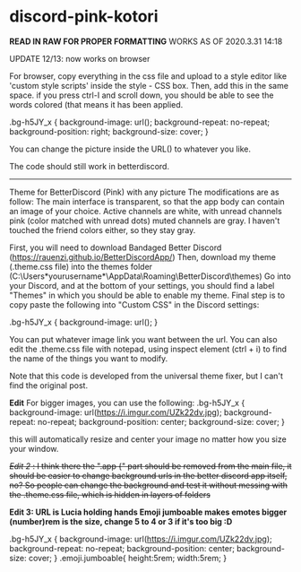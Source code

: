 # discord-pink-kotori
**READ IN RAW FOR PROPER FORMATTING**
WORKS AS OF 2020.3.31 14:18

UPDATE 12/13: now works on browser

For browser, copy everything in the css file and upload to a style editor like 'custom style scripts' inside the style - CSS box. Then, add this in the same space. if you press ctrl-I and scroll down, you should be able to see the words colored (that means it has been applied.

.bg-h5JY_x {
background-image: url();
background-repeat: no-repeat;
background-position: right;
background-size: cover; 
}

You can change the picture inside the URL() to whatever you like.

The code should still work in betterdiscord.
*********
Theme for BetterDiscord (Pink) with any picture
The modifications are as follow: The main interface is transparent, so that the app body can contain an image of your choice. Active channels are white, with unread channels pink (color matched with unread dots) muted channels are gray. I haven't touched the friend colors either, so they stay gray.

First, you will need to download Bandaged Better Discord (https://rauenzi.github.io/BetterDiscordApp/)
Then, download my theme (.theme.css file) into the themes folder (C:\Users\*yourusername*\AppData\Roaming\BetterDiscord\themes)
Go into your Discord, and at the bottom of your settings, you should find a label "Themes" in which you should be able to enable my theme.
Final step is to copy paste the following into "Custom CSS" in the Discord settings:

.bg-h5JY_x {
background-image: url();
}

You can put whatever image link you want between the url. 
You can also edit the .theme.css file with notepad, using inspect element (ctrl + i) to find the name of the things you want to modify.

Note that this code is developed from the universal theme fixer, but I can't find the original post. 

**Edit**
For bigger images, you can use the following: 
.bg-h5JY_x {
background-image: url(https://i.imgur.com/UZk22dv.jpg);
background-repeat: no-repeat;
background-position: center;
background-size: cover; 
}

this will automatically resize and center your image no matter how you size your window.

~~*Edit 2* : I think there the ".app {" part should be removed from the main file, it should be easier to change background urls in the better discord app itself, no? So people can change the background and test it without messing with the .theme.css file, which is hidden in layers of folders~~

**Edit 3: URL is Lucia holding hands
Emoji jumboable makes emotes bigger 
(number)rem is the size, change 5 to 4 or 3 if it's too big :D**

.bg-h5JY_x {
background-image: url(https://i.imgur.com/UZk22dv.jpg);
background-repeat: no-repeat;
background-position: center;
background-size: cover; 
}
.emoji.jumboable{
    height:5rem;
    width:5rem;
}

